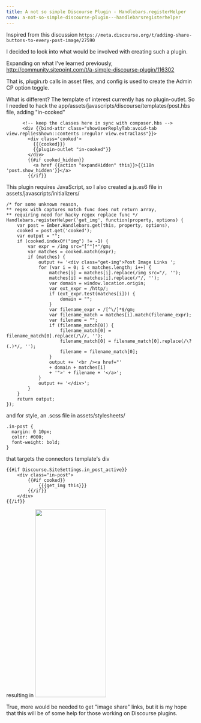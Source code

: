 ```yaml
---
title: A not so simple Discourse Plugin - Handlebars.registerHelper
name: a-not-so-simple-discourse-plugin---handlebarsregisterhelper
---
```


Inspired from this discussion 
`https://meta.discourse.org/t/adding-share-buttons-to-every-post-image/27590`

I decided to look into what would be involved with creating such a plugin. 

Expanding on what I've learned previously, 
http://community.sitepoint.com/t/a-simple-discourse-plugin/116302

That is, plugin.rb calls in asset files, and config is used to create the Admin CP option toggle. 

What is different? The template of interest currently has no plugin-outlet. So I needed to hack the 
 app/assets/javascripts/discourse/templates/post.hbs file, adding "in-ccoked"

```
      <!-- keep the classes here in sync with composer.hbs -->
      <div {{bind-attr class="showUserReplyTab:avoid-tab view.repliesShown::contents :regular view.extraClass"}}>
        <div class='cooked'>
          {{{cooked}}}
		  {{plugin-outlet "in-cooked"}}
        </div>
        {{#if cooked_hidden}}
          <a href {{action "expandHidden" this}}>{{i18n 'post.show_hidden'}}</a>
        {{/if}}
```

This plugin requires JavaScript, so I also created a js.es6 file in assets/javascripts/initializers/ 


    /* for some unknown reason, 
    ** regex with captures match func does not return array,
    ** requiring need for hacky regex replace func */
    Handlebars.registerHelper('get_img', function(property, options) {
    	var post = Ember.Handlebars.get(this, property, options),
        cooked = post.get('cooked');
    	var output = "";
    	if (cooked.indexOf("img") != -1) {
    		var expr = /img src="[^"]*"/gm;
    		var matches = cooked.match(expr);
    		if (matches) {
    			output += '<div class="get-img">Post Image Links ';
    			for (var i = 0; i < matches.length; i++) {
    				matches[i] = matches[i].replace(/img src="/, '');
    				matches[i] = matches[i].replace(/"/, '');
    				var domain = window.location.origin;
    				var ext_expr = /http/;
    				if (ext_expr.test(matches[i])) {
    					domain = "";
    				}
    				var filename_expr = /[^\/]*$/gm;
    				var filename_match = matches[i].match(filename_expr);
    				var filename = "";
    				if (filename_match[0]) { 
    					filename_match[0] = filename_match[0].replace(/\//, '');
    					filename_match[0] = filename_match[0].replace(/\?(.)*/, '');
    					filename = filename_match[0];
    				}
    				output += '<br /><a href="'
    				+ domain + matches[i] 
    				+ '">' + filename + '</a>';	
    			}
    			output += '</div>';
    		}
    	}
    	return output;
    });


and for style, an .scss file in assets/stylesheets/ 


    .in-post {
      margin: 0 10px;
      color: #000;
      font-weight: bold;
    }

that targets the connectors template's div   


    {{#if Discourse.SiteSettings.in_post_active}}
    	<div class="in-post">
    		{{#if cooked}}
    			{{{get_img this}}}
    		{{/if}}
    	</div>
    {{/if}}

resulting in 
<img src="/uploads/default/23478/fd1dfcf4a3e4c230.png" width="189" height="500"> 

True, more would be needed to get "image share" links, but it is my hope that this will be of some help for those working on Discourse plugins.